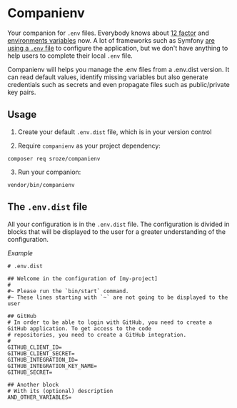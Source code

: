 # Companienv

Your companion for `.env` files. Everybody knows about [12 factor](https://12factor.net/) and [environments variables](https://12factor.net/config) now.
A lot of frameworks such as Symfony [are using a `.env` file](https://symfony.com/doc/current/configuration.html#the-env-file-environment-variables) to configure the application,
but we don't have anything to help users to complete their local `.env` file.

Companienv will helps you manage the .env files from a .env.dist version. It can read default values, identify missing variables but also generate credentials such as secrets and even propagate files such as public/private key pairs. 

## Usage

1. Create your default `.env.dist` file, which is in your version control

2. Require `companienv` as your project dependency:
```
composer req sroze/companienv
```

3. Run your companion:
```
vendor/bin/companienv
```

## The `.env.dist` file

All your configuration is in the `.env.dist` file. The configuration is divided in blocks that will be displayed to the user for a greater understanding of the configuration.

*Example*
```
# .env.dist

## Welcome in the configuration of [my-project]
#
#~ Please run the `bin/start` command.
#~ These lines starting with `~` are not going to be displayed to the user

## GitHub
# In order to be able to login with GitHub, you need to create a GitHub application. To get access to the code
# repositories, you need to create a GitHub integration.
#
GITHUB_CLIENT_ID=
GITHUB_CLIENT_SECRET=
GITHUB_INTEGRATION_ID=
GITHUB_INTEGRATION_KEY_NAME=
GITHUB_SECRET=

## Another block
# With its (optional) description
AND_OTHER_VARIABLES=
```


